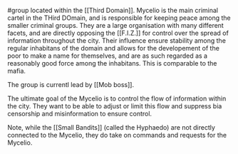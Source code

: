 #group 
located within the [[Third Domain]]. 
Mycelio is the main criminal cartel in the THird DOmain, and is responsible for keeping peace among the smaller criminal groups. They are a large organisation with many different facets, and are directly opposing the [[F.I.Z.]] for control over the spread of information throughout the city. Their influence ensure stability among the regular inhabitans of the domain and allows for the developement of the poor to make a name for themselves, and are as such regarded as a reasonably good force among the inhabitans. This is comparable to the mafia.

The group is currentl lead by [[Mob boss]]. 

The ultimate goal of the Mycelio is to control the flow of information within the city. They want to be able to adjust or limit this flow and suppress bia censorship and misinformation to ensure control.

Note,  while the [[Small Bandits]] (called the Hyphaedo) are not directly connected to the Mycelio, they do take on commands and requests for the Mycelio.